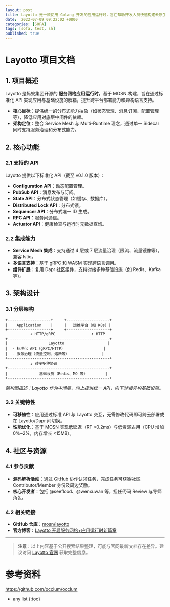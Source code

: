 ```yaml
---
layout: post
title: Layotto 是一款使用 Golang 开发的应用运行时，旨在帮助开发人员快速构建云原生应用，帮助应用和基础设施解耦
date:  2022-07-09 09:22:02 +0800
categories: [SOFA]
tags: [sofa, test, sh]
published: true
---
```


# Layotto 项目文档

## 1. 项目概述
Layotto 是蚂蚁集团开源的 **服务网格应用运行时**，基于 MOSN 构建，旨在通过标准化 API 实现应用与基础设施的解耦，提升跨平台部署能力和异构语言支持。  
- **核心目标**：提供统一的分布式能力抽象（如状态管理、消息订阅、配置管理等），降低应用对底层中间件的依赖。
- **架构定位**：整合 Service Mesh 与 Multi-Runtime 理念，通过单一 Sidecar 同时支持服务治理和分布式能力。

## 2. 核心功能
### 2.1 支持的 API
Layotto 提供以下标准化 API（截至 v0.1.0 版本）：
- **Configuration API**：动态配置管理。
- **PubSub API**：消息发布与订阅。
- **State API**：分布式状态管理（如缓存、数据库）。
- **Distributed Lock API**：分布式锁。
- **Sequencer API**：分布式唯一 ID 生成。
- **RPC API**：服务间通信。
- **Actuator API**：健康检查与运行时元数据查询。

### 2.2 集成能力
- **Service Mesh 集成**：支持通过 4 层或 7 层流量治理（限流、流量镜像等），兼容 Istio。
- **多语言支持**：基于 gRPC 和 WASM 实现跨语言调用。
- **组件扩展**：复用 Dapr 社区组件，支持对接多种基础设施（如 Redis、Kafka 等）。

## 3. 架构设计
### 3.1 分层架构
```plaintext
+-------------------+     +-------------------+
|    Application    |     |   运维平台（如 K8s）|
+-------------------+     +-------------------+
           ↓ HTTP/gRPC                ↑ HTTP
+---------------------------------------------+
|                  Layotto                   |
|  - 标准化 API（gRPC/HTTP）                 |
|  - 服务治理（流量控制、熔断等）              |
+---------------------------------------------+
           ↓ 对接多种协议
+---------------------------------------------+
|              基础设施（Redis、MQ 等）        |
+---------------------------------------------+
```
*架构图描述：Layotto 作为中间层，向上提供统一 API，向下对接异构基础设施。*

### 3.2 关键特性
- **可移植性**：应用通过标准 API 与 Layotto 交互，无需修改代码即可跨云部署或在 Layotto/Dapr 间切换。
- **性能优化**：基于 MOSN 实现低延迟（RT <0.2ms）与低资源占用（CPU 增加 0%~2%，内存增长 <15MB）。

## 4. 社区与资源
### 4.1 参与贡献
- **源码解析活动**：通过 GitHub 协作认领任务，完成任务可获得社区 Contributor/Member 身份及周边奖励。
- **核心开发者**：包括 @seeflood、@wenxuwan 等，担任代码 Review 与导师角色。

### 4.2 相关链接
- **GitHub 仓库**：[mosn/layotto](https://github.com/mosn/layotto)
- **官方博客**：[Layotto 开启服务网格+应用运行时新篇章](https://mosn.io/layotto/#/zh/blog/mosn-subproject-layotto-opening-a-new-chapter-in-service-grid-application-runtime/index)

---

> **注意**：以上内容基于公开搜索结果整理，可能与官网最新文档存在差异。建议访问 [Layotto 官网](https://mosn.io/layotto/) 获取完整信息。


# 参考资料

https://github.com/occlum/occlum

* any list
{:toc}
